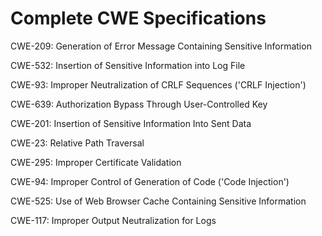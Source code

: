 

# Complete CWE Specifications

CWE-209: Generation of Error Message Containing Sensitive Information

CWE-532: Insertion of Sensitive Information into Log File

CWE-93: Improper Neutralization of CRLF Sequences ('CRLF Injection')

CWE-639: Authorization Bypass Through User-Controlled Key

CWE-201: Insertion of Sensitive Information Into Sent Data

CWE-23: Relative Path Traversal

CWE-295: Improper Certificate Validation

CWE-94: Improper Control of Generation of Code ('Code Injection')

CWE-525: Use of Web Browser Cache Containing Sensitive Information

CWE-117: Improper Output Neutralization for Logs
